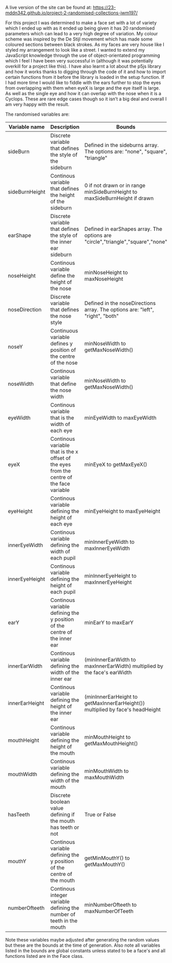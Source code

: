 A live version of the site can be found at: 
https://23-mddn342.github.io/project-2-randomised-collections-jwm197/ 

For this project I was determined to make a face set with a lot of variety which I ended up with as it ended up being given it has 20 randomised parameters which can lead to a very high degree of variation. My colour scheme was inspired by the De Stijl movement which has made some coloured sections between black strokes. As my faces are very house like I styled my arrangement to look like a street.  I wanted to extend my JavaScript knowledge through the use of object-orientated programming which I feel I have been very successful in (although it was potentially overkill for a project like this). I have also learnt a lot about the p5js library and how it works thanks to digging through the code of it and how to import certain functions from it before the library is loaded in the setup function. If I had more time I would like to fiddle with the ears further to stop the eyes from overlapping with them when eyeX is large and the eye itself is large. As well as the single eye and how it can overlap with the nose when it is a Cyclops. These are rare edge cases though so it isn’t a big deal and overall I am very happy with the result. 

The randomised variables are:

| Variable name  | Description                                               | Bounds                       |
|----------------|-----------------------------------------------------------|------------------------------|
| sideBurn       | Discrete variable that defines the style of the sideburn  | Defined in the sideburns array. The options are: "none", "square", "triangle" |
| sideBurnHeight | Continous variable that defines the height of the sideburn    |0 if not drawn or in range minSideBurnHeight to maxSideBurnHeight if drawn                               |
| earShape       | Discrete variable that defines the style of the inner ear sideburn                                                        |  Defined in earShapes array. The options are "circle","triangle","square","none"                            |
| noseHeight     | Continous variable define the height of the nose                                                          |minNoseHeight to maxNoseHeight                             |
| noseDirection  |Discrete variable that defines the nose style                                                            |Defined in the  noseDirections array. The options are: "left", "right", "both"                              |
| noseY          | Continuous variable defines y position of the centre of the nose                                                           |minNoseWidth to getMaxNoseWidth()                             |
| noseWidth      | Continous variable that define the nose width                                                          |minNoseWidth to getMaxNoseWidth()                               |
| eyeWidth       | Continous variable that is the width of each eye                                                          |minEyeWidth to maxEyeWidth                              |
| eyeX           |Continous variable that is the x offset of the eyes from the centre of the face variable                                                            |minEyeX to getMaxEyeX()                              |
| eyeHeight      |Continous variable defining the height of each eye                                                         |minEyeHeight to maxEyeHeight                              |
| innerEyeWidth  |Continous variable defining the width of each pupil                                                           |minInnerEyeWidth to maxInnerEyeWidth                               |
| innerEyeHeight |Continous variable defining the height of each pupil                                                           |minInnerEyeHeight to maxInnerEyeHeight                              |
| earY           |Continous variable defining the y position of the centre of the inner ear                                                           |minEarY to maxEarY                              |
| innerEarWidth  |Continous variable defining the width of the inner ear                                                           |(minInnerEarWidth to maxInnerEarWidth) multiplied by the face's earWidth                             |
| innerEarHeight |Continous variable defining the height of the inner ear                                                           |(minInnerEarHeight to getMaxInnerEarHeight()) multiplied by face's headHeight                             |
| mouthHeight    |Continous variable defining the height of the mouth                                                           |minMouthHeight to getMaxMouthHeight()                              |
| mouthWidth     |Continous variable defining the width of the mouth                                                          |minMouthWidth to maxMouthWidth                              |
| hasTeeth       |Discrete boolean value defining if the mouth has teeth or not                                                           |True or False                               |
| mouthY         |Continous variable defining the y position of the centre of the mouth                                                    |getMinMouthY() to getMaxMouthY()                              |
| numberOfteeth  |Continous integer variable defining the number of teeth in the mouth                                                           |minNumberOfteeth to maxNumberOfTeeth                             |

Note these variables maybe adjusted after generating the random values but these are the bounds at the time of generation. Also note all variables listed in the bounds are global constants unless stated to be a face's and all functions listed are in the Face class. 
